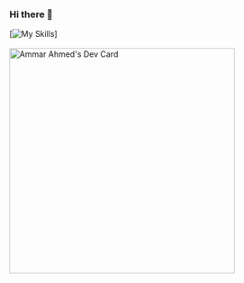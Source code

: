 ### Hi there 👋
[![My Skills](https://skillicons.dev/icons?i=js,html,css,wasm)]
<br><br>
<a href="https://app.daily.dev/aammarr"><img src="https://api.daily.dev/devcards/eeb69765eaa540e9bb3a632aa632a1cc.png?r=pku" width="400" alt="Ammar Ahmed's Dev Card"/></a>

<!--
**aammarr/aammarr** is a ✨ _special_ ✨ repository because its `README.md` (this file) appears on your GitHub profile.

Here are some ideas to get you started:

- 🔭 I’m currently working on ...
- 🌱 I’m currently learning ...
- 👯 I’m looking to collaborate on ...
- 🤔 I’m looking for help with ...
- 💬 Ask me about ...
- 📫 How to reach me: ...
- 😄 Pronouns: ...
- ⚡ Fun fact: ...
-->

